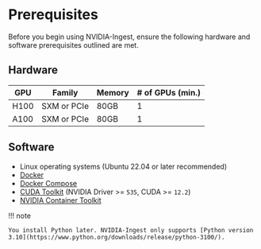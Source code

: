 # Prerequisites

Before you begin using NVIDIA-Ingest, ensure the following hardware and software prerequisites outlined are met.

## Hardware

| GPU | Family | Memory | # of GPUs (min.) |
| ------ | ------ | ------ | ------ |
| H100 | SXM or PCIe | 80GB | 1 |
| A100 | SXM or PCIe | 80GB | 1 |

## Software

- Linux operating systems (Ubuntu 22.04 or later recommended)
- [Docker](https://docs.docker.com/engine/install/)
- [Docker Compose](https://docs.docker.com/compose/install/)
- [CUDA Toolkit](https://developer.nvidia.com/cuda-downloads) (NVIDIA Driver >= `535`, CUDA >= `12.2`)
- [NVIDIA Container Toolkit](https://docs.nvidia.com/datacenter/cloud-native/container-toolkit/latest/install-guide.html)


!!! note

    You install Python later. NVIDIA-Ingest only supports [Python version 3.10](https://www.python.org/downloads/release/python-3100/).
